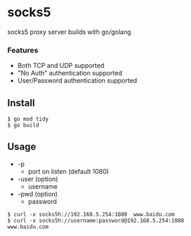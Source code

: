 # socks5
socks5 proxy server builds with go/golang

### Features
* Both TCP and UDP supported
* "No Auth" authentication supported
* User/Password authentication supported

## Install
```
$ go mod tidy
$ go build
```

## Usage
* -p
  * port on listen (default 1080)
* -user (option)
  * username
* -pwd (option)
  * password
        

```
$ curl -x socks5h://192.168.5.254:1080  www.baidu.com
$ curl -x socks5h://username:password@192.168.5.254:1080  www.baidu.com
```
